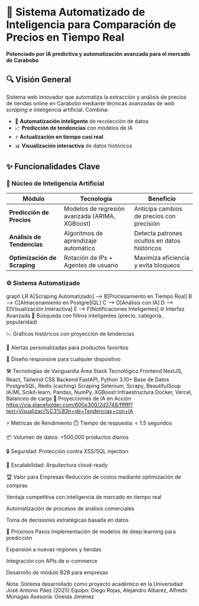 # 🚀 Sistema Automatizado de Inteligencia para Comparación de Precios en Tiempo Real

**Potenciado por IA predictiva y automatización avanzada para el mercado de Carabobo**

## 🔍 Visión General
Sistema web innovador que automatiza la extracción y análisis de precios de tiendas online en Carabobo mediante técnicas avanzadas de *web scraping* e inteligencia artificial. Combina:

- 🤖 **Automatización inteligente** de recolección de datos
- 📈 **Predicción de tendencias** con modelos de IA
- ⚡ **Actualización en tiempo casi real**
- 📊 **Visualización interactiva** de datos históricos

## ✨ Funcionalidades Clave

### 🧠 Núcleo de Inteligencia Artificial
| Módulo | Tecnología | Beneficio |
|--------|------------|-----------|
| **Predicción de Precios** | Modelos de regresión avanzada (ARIMA, XGBoost) | Anticipa cambios de precios con precisión |
| **Análisis de Tendencias** | Algoritmos de aprendizaje automático | Detecta patrones ocultos en datos históricos |
| **Optimización de Scraping** | Rotación de IPs + Agentes de usuario | Maximiza eficiencia y evita bloqueos |

### ⚙️ Sistema Automatizado
graph LR
A[Scraping Automatizado] --> B[Procesamiento en Tiempo Real]
B --> C[Almacenamiento en PostgreSQL]
C --> D[Análisis con IA]
D --> E[Visualización Interactiva]
E --> F[Notificaciones Inteligentes]
🌐 Interfaz Avanzada
🔎 Búsqueda con filtros inteligentes (precio, categoría, popularidad)

📉 Gráficos históricos con proyección de tendencias

🔔 Alertas personalizadas para productos favoritos

📱 Diseño responsive para cualquier dispositivo

🛠️ Tecnologías de Vanguardia
Área	Stack Tecnológico
Frontend	NextJS, React, Tailwind CSS
Backend	FastAPI, Python 3.10+
Base de Datos	PostgreSQL, Redis (caching)
Scraping	Selenium, Scrapy, BeautifulSoup
IA/ML	Scikit-learn, Pandas, NumPy, XGBoost
Infraestructura	Docker, Vercel, Balanceo de carga
🔮 Proyecciones de IA en Acción
https://via.placeholder.com/600x300/2d3748/ffffff?text=Visualizaci%C3%B3n+de+Tendencias+con+IA

⚡️ Métricas de Rendimiento
⏱️ Tiempo de respuesta: < 1.5 segundos

📦 Volumen de datos: +500,000 productos diarios

🔒 Seguridad: Protección contra XSS/SQL injection

📶 Escalabilidad: Arquitectura cloud-ready

🏆 Valor para Empresas
Reducción de costos mediante optimización de compras

Ventaja competitiva con inteligencia de mercado en tiempo real

Automatización de procesos de análisis comerciales

Toma de decisiones estratégicas basada en datos

📌 Próximos Pasos
Implementación de modelos de deep learning para predicción

Expansión a nuevas regiones y tiendas

Integración con APIs de e-commerce

Desarrollo de módulo B2B para empresas

Nota: Sistema desarrollado como proyecto académico en la Universidad José Antonio Páez (2025)
Equipo: Diego Rojas, Alejandro Albarez, Alfredo Monagas
Asesoría: Oneida Jiménez
